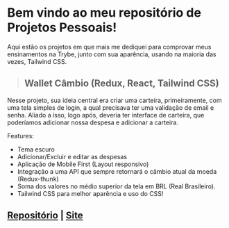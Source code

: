 # Bem vindo ao meu repositório de Projetos Pessoais!
Aqui estão os projetos em que mais me dediquei para comprovar meus ensinamentos na Trybe, junto com sua aparência, usando na maioria das vezes, Tailwind CSS.

>## Wallet Câmbio (Redux, React, Tailwind CSS)
Nesse projeto, sua ideia central era criar uma carteira, primeiramente, com uma tela simples de login, a qual precisava ter uma validação de email e senha.
Aliado a isso, logo após, deveria ter interface de carteira, que poderíamos adicionar nossa despesa e adicionar a carteira. 

Features:
- Tema escuro
- Adicionar/Excluir e editar as despesas
- Aplicação de Mobile First (Layout responsivo)
- Integração a uma API que sempre retornará o câmbio atual da moeda (Redux-thunk)
- Soma dos valores no médio superior da tela em BRL (Real Brasileiro).
- Tailwind CSS para melhor aparência e uso do CSS!

[Repositório](https://github.com/PedroMarqdev/Projetos-Pessoais/tree/main/Wallet%20com%20API%20-%20React-Redux-TailWindCSS)
 | [Site](https://pedromarqdev.github.io/walletredux/)
---
